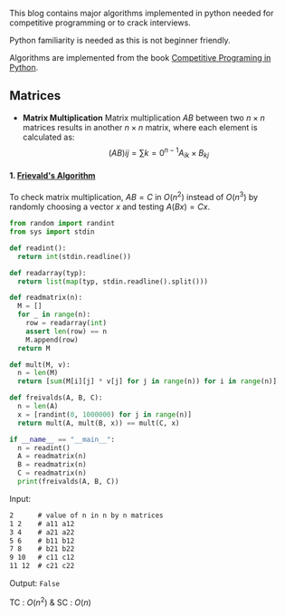 This blog contains major algorithms implemented in python needed for competitive programming or to crack interviews.

Python familiarity is needed as this is not beginner friendly.

Algorithms are implemented from the book [Competitive Programing in Python](https://www.cambridge.org/tz/universitypress/subjects/computer-science/algorithmics-complexity-computer-algebra-and-computational-g/competitive-programming-python-128-algorithms-develop-your-coding-skills?format=PB&isbn=9781108716826).

## Matrices

- **Matrix Multiplication** Matrix multiplication $AB$ between two $n \times n$ matrices results in another $n \times n$ matrix, where each element is calculated as:
  $$
  (AB){ij} = \sum{k=0}^{n-1} A_{ik} \times B_{kj}
  $$

#### 1. [Frievald's Algorithm](https://en.wikipedia.org/wiki/Freivalds%27_algorithm)

To check matrix multiplication, $AB = C$ in $O(n^2)$ instead of $O(n^3)$ by randomly choosing a vector $x$ and testing $A(Bx) = Cx$.

```python
from random import randint
from sys import stdin

def readint():
  return int(stdin.readline())

def readarray(typ):
  return list(map(typ, stdin.readline().split()))

def readmatrix(n):
  M = []
  for _ in range(n):
    row = readarray(int)
    assert len(row) == n
    M.append(row)
  return M

def mult(M, v):
  n = len(M)
  return [sum(M[i][j] * v[j] for j in range(n)) for i in range(n)]

def freivalds(A, B, C):
  n = len(A)
  x = [randint(0, 1000000) for j in range(n)]
  return mult(A, mult(B, x)) == mult(C, x)

if __name__ == "__main__":
  n = readint()
  A = readmatrix(n)
  B = readmatrix(n)
  C = readmatrix(n)
  print(freivalds(A, B, C))
```

Input:

```txt
2      # value of n in n by n matrices
1 2    # a11 a12
3 4    # a21 a22
5 6    # b11 b12
7 8    # b21 b22
9 10   # c11 c12
11 12  # c21 c22
```

Output: `False`

TC : $O(n^2)$ & SC : $O(n)$
